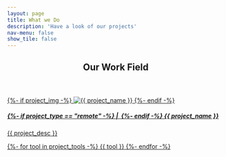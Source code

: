 ```yaml
---
layout: page
title: What we Do
description: 'Have a look of our projects'
nav-menu: false
show_tile: false
---
```

<!-- Main -->
<div id="main" class="alt">

<!-- One -->
<section id="one">
	<div class="inner">
		<header class="major">
			<h1> Our Work Field</h1>
		</header>
  <!-- Content -->
<div class="wow animated fadeIn" data-wow-delay=".15s">
  <a href="{{ project_url }}" class="project card text-dark">
    {%- if project_img -%}
    <img id="{{ project_id }}-img" class="card-img-top" src="{{ project_img }}" alt="{{ project_name }}" />
    {%- endif -%}
    <div class="card-body">
      <h5 id="{{ project_id }}-name" class="card-title">
          {%- if project_type == "remote" -%}
          <i class="fab fa-github" data-toggle="tooltip" data-placement="bottom" data-delay="250" title="GitHub Repository"></i> |&nbsp;
          {%- endif -%}
        {{ project_name }}
      </h5>
      <p id="{{ project_id }}-desc" class="card-text">{{ project_desc }}</p>
      <p id="{{ project_id }}-tools" class="card-text">
        {%- for tool in project_tools -%}
        <span class="badge badge-pill text-primary border border-primary ml-1">{{ tool }}</span>
        {%- endfor -%}
      </p>
    </div>
  </a>
